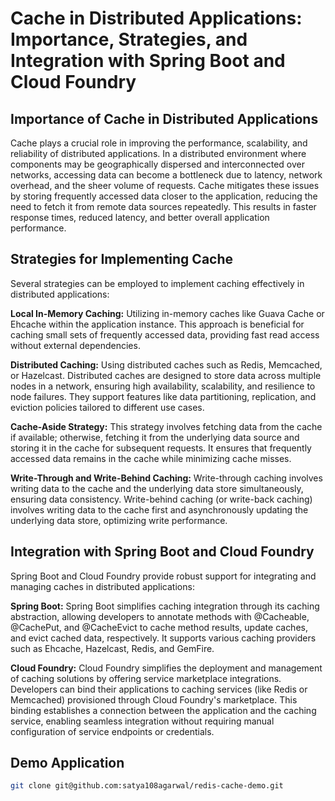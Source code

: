 # Cache in Distributed Applications: Importance, Strategies, and Integration with Spring Boot and Cloud Foundry

## Importance of Cache in Distributed Applications
Cache plays a crucial role in improving the performance, scalability, and reliability of distributed applications. In a distributed environment where components may be geographically dispersed and interconnected over networks, accessing data can become a bottleneck due to latency, network overhead, and the sheer volume of requests. Cache mitigates these issues by storing frequently accessed data closer to the application, reducing the need to fetch it from remote data sources repeatedly. This results in faster response times, reduced latency, and better overall application performance.

## Strategies for Implementing Cache
Several strategies can be employed to implement caching effectively in distributed applications:

**Local In-Memory Caching:** Utilizing in-memory caches like Guava Cache or Ehcache within the application instance. This approach is beneficial for caching small sets of frequently accessed data, providing fast read access without external dependencies.

**Distributed Caching:** Using distributed caches such as Redis, Memcached, or Hazelcast. Distributed caches are designed to store data across multiple nodes in a network, ensuring high availability, scalability, and resilience to node failures. They support features like data partitioning, replication, and eviction policies tailored to different use cases.

**Cache-Aside Strategy:** This strategy involves fetching data from the cache if available; otherwise, fetching it from the underlying data source and storing it in the cache for subsequent requests. It ensures that frequently accessed data remains in the cache while minimizing cache misses.

**Write-Through and Write-Behind Caching:** Write-through caching involves writing data to the cache and the underlying data store simultaneously, ensuring data consistency. Write-behind caching (or write-back caching) involves writing data to the cache first and asynchronously updating the underlying data store, optimizing write performance.

## Integration with Spring Boot and Cloud Foundry

Spring Boot and Cloud Foundry provide robust support for integrating and managing caches in distributed applications:

**Spring Boot:** Spring Boot simplifies caching integration through its caching abstraction, allowing developers to annotate methods with @Cacheable, @CachePut, and @CacheEvict to cache method results, update caches, and evict cached data, respectively. It supports various caching providers such as Ehcache, Hazelcast, Redis, and GemFire.

**Cloud Foundry:** Cloud Foundry simplifies the deployment and management of caching solutions by offering service marketplace integrations. Developers can bind their applications to caching services (like Redis or Memcached) provisioned through Cloud Foundry's marketplace. This binding establishes a connection between the application and the caching service, enabling seamless integration without requiring manual configuration of service endpoints or credentials.


## Demo Application
```bash
git clone git@github.com:satya108agarwal/redis-cache-demo.git
```
